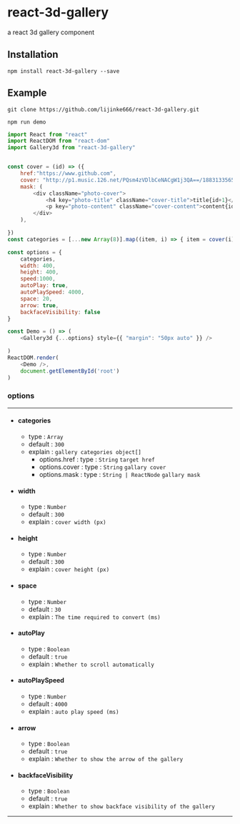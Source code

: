 # react-3d-gallery
a react 3d gallery component 


## Installation
```
npm install react-3d-gallery --save
```

## Example
```
git clone https://github.com/lijinke666/react-3d-gallery.git
```
```
npm run demo
```

```javascript
import React from "react"
import ReactDOM from "react-dom"
import Gallery3d from "react-3d-gallery"


const cover = (id) => ({
    href:"https://www.github.com",
    cover: "http://p1.music.126.net/PQsm4zVDlbCeNACgW1j3QA==/18831335650676452.jpg?param=400y400",
    mask: (
        <div className="photo-cover">
            <h4 key="photo-title" className="cover-title">title{id+1}</h4>
            <p key="photo-content" className="cover-content">content{id+1}</p>
        </div>
    ),

})
const categories = [...new Array(8)].map((item, i) => { item = cover(i); return item })

const options = {
    categories,
    width: 400,
    height: 400,
    speed:1000,     
    autoPlay: true,
    autoPlaySpeed: 4000,
    space: 20,
    arrow: true,
    backfaceVisibility: false
}

const Demo = () => (
    <Gallery3d {...options} style={{ "margin": "50px auto" }} />

)
ReactDOM.render(
    <Demo />,
    document.getElementById('root')
)
```

### options
--- 
- #### categories
  - type : `Array`
  - default : `300`
  - explain : `gallery categories object[]`
    - options.href : type : `String` `target href`
    - options.cover : type : `String` `gallary cover`
    - options.mask : type : `String | ReactNode` `gallary mask`
- #### width
  - type : `Number`
  - default : `300`
  - explain : `cover width (px)`
- #### height
  - type : `Number`
  - default : `300`
  - explain : `cover height (px)`
- #### space
  - type : `Number`
  - default : `30`
  - explain : `The time required to convert (ms)`
- #### autoPlay
  - type : `Boolean`
  - default : `true`
  - explain : `Whether to scroll automatically`
- #### autoPlaySpeed
  - type : `Number`
  - default : `4000`
  - explain : `auto play speed (ms)`
- #### arrow
  - type : `Boolean`
  - default : `true`
  - explain : `Whether to show the arrow of the gallery`
- #### backfaceVisibility
  - type : `Boolean`
  - default : `true`
  - explain : `Whether to show backface visibility of the gallery`
 ---



